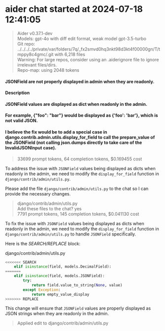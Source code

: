 
# aider chat started at 2024-07-18 12:41:05

> Aider v0.37.1-dev  
> Models: gpt-4o with diff edit format, weak model gpt-3.5-turbo  
> Git repo: ../../../../private/var/folders/7q/_fx2smvd0hq3nkt98d3kt4f00000gn/T/tmppy8c4gmc/.git with 6,218 files  
> Warning: For large repos, consider using an .aiderignore file to ignore irrelevant files/dirs.  
> Repo-map: using 2048 tokens  

#### JSONField are not properly displayed in admin when they are readonly.  
#### Description  
#### 	  
#### JSONField values are displayed as dict when readonly in the admin.  
#### For example, {"foo": "bar"} would be displayed as {'foo': 'bar'}, which is not valid JSON.  
#### I believe the fix would be to add a special case in django.contrib.admin.utils.display_for_field to call the prepare_value of the JSONField (not calling json.dumps directly to take care of the InvalidJSONInput case).  
> 33699 prompt tokens, 64 completion tokens, $0.169455 cost  

To address the issue with `JSONField` values being displayed as dicts when readonly in the admin, we need to modify the `display_for_field` function in `django/contrib/admin/utils.py`.

Please add the file `django/contrib/admin/utils.py` to the chat so I can provide the necessary changes.

> django/contrib/admin/utils.py  
> Add these files to the chat? yes  
> 7791 prompt tokens, 145 completion tokens, $0.041130 cost  

To fix the issue with `JSONField` values being displayed as dicts when readonly in the admin, we need to modify the `display_for_field` function in `django/contrib/admin/utils.py` to handle `JSONField` specifically.

Here is the *SEARCH/REPLACE* block:

django/contrib/admin/utils.py
```python
<<<<<<< SEARCH
    elif isinstance(field, models.DecimalField):
=======
    elif isinstance(field, models.JSONField):
        try:
            return field.value_to_string(None, value)
        except Exception:
            return empty_value_display
>>>>>>> REPLACE
```

This change will ensure that `JSONField` values are properly displayed as JSON strings when they are readonly in the admin.

> Applied edit to django/contrib/admin/utils.py  
